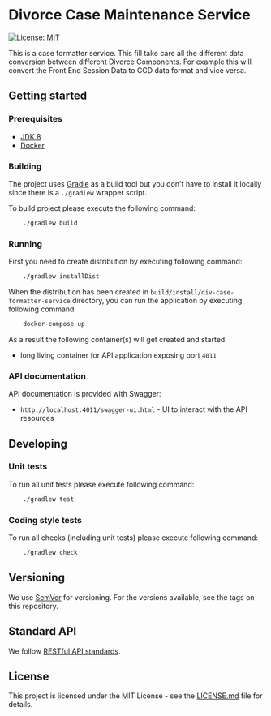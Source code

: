 # Divorce Case Maintenance Service

[![License: MIT](https://img.shields.io/badge/License-MIT-yellow.svg)](https://opensource.org/licenses/MIT)

This is a case formatter service. This fill take care all the different data conversion between different
Divorce Components. For example this will convert the Front End Session Data to CCD data format and vice versa.

## Getting started

### Prerequisites

- [JDK 8](https://www.oracle.com/java)
- [Docker](https://www.docker.com)

### Building

The project uses [Gradle](https://gradle.org) as a build tool but you don't have to install it locally since there is a
`./gradlew` wrapper script.

To build project please execute the following command:

```bash
    ./gradlew build
```

### Running

First you need to create distribution by executing following command:

```bash
    ./gradlew installDist
```

When the distribution has been created in `build/install/div-case-formatter-service` directory,
you can run the application by executing following command:

```bash
    docker-compose up
```

As a result the following container(s) will get created and started:
 - long living container for API application exposing port `4011`

### API documentation

API documentation is provided with Swagger:
 - `http://localhost:4011/swagger-ui.html` - UI to interact with the API resources

## Developing

### Unit tests

To run all unit tests please execute following command:

```bash
    ./gradlew test
```

### Coding style tests

To run all checks (including unit tests) please execute following command:

```bash
    ./gradlew check
```

## Versioning

We use [SemVer](http://semver.org/) for versioning.
For the versions available, see the tags on this repository.

## Standard API

We follow [RESTful API standards](https://hmcts.github.io/restful-api-standards/).

## License

This project is licensed under the MIT License - see the [LICENSE.md](LICENSE.md) file for details.
